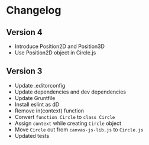 # Changelog

## Version 4

- Introduce Position2D and Position3D
- Use Position2D object in Circle.js

## Version 3

- Update .editorconfig
- Update dependencies and dev dependencies
- Update Gruntfile
- Install eslint as dD
- Remove in(context) function
- Convert `function Circle` to `class Circle`
- Assign `context` while creating `Circle` object
- Move `Circle` out from `canvas-js-lib.js` to `Circle.js`
- Updated tests
